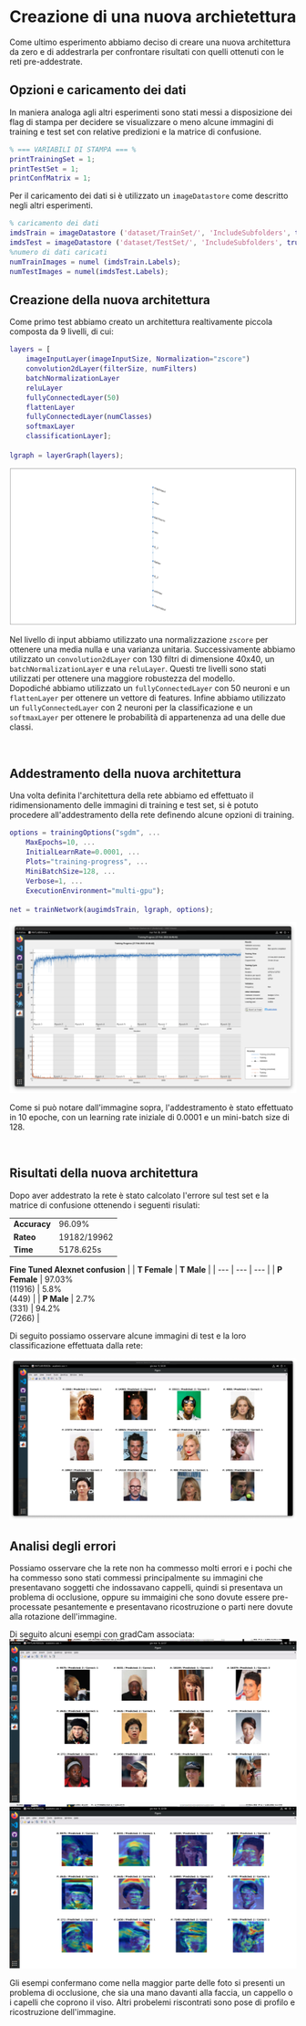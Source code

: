 # Creazione di una nuova archietettura
Come ultimo esperimento abbiamo deciso di creare una nuova architettura da zero e di addestrarla per confrontare risultati con quelli ottenuti con le reti pre-addestrate.

## **Opzioni e caricamento dei dati**
In maniera analoga agli altri esperimenti sono stati messi a disposizione dei flag di stampa per decidere se visualizzare o meno alcune immagini di training e test set con relative predizioni e la matrice di confusione.

```MATLAB
% === VARIABILI DI STAMPA === %
printTrainingSet = 1;
printTestSet = 1;
printConfMatrix = 1;
```

Per il caricamento dei dati si è utilizzato un `imageDatastore` come descritto negli altri esperimenti.

```MATLAB
% caricamento dei dati
imdsTrain = imageDatastore ('dataset/TrainSet/', 'IncludeSubfolders', true, 'LabelSource', 'foldernames');
imdsTest = imageDatastore ('dataset/TestSet/', 'IncludeSubfolders', true, 'LabelSource', 'foldernames');
%numero di dati caricati
numTrainImages = numel (imdsTrain.Labels);
numTestImages = numel(imdsTest.Labels);
```

## **Creazione della nuova architettura**
Come primo test abbiamo creato un architettura realtivamente piccola composta da 9 livelli, di cui:

```MATLAB
layers = [
    imageInputLayer(imageInputSize, Normalization="zscore")
    convolution2dLayer(filterSize, numFilters)
    batchNormalizationLayer
    reluLayer
    fullyConnectedLayer(50)
    flattenLayer
    fullyConnectedLayer(numClasses)
    softmaxLayer
    classificationLayer];

lgraph = layerGraph(layers);
```

![](../img/custom_network/first_net.png)

Nel livello di input abbiamo utilizzato una normalizzazione `zscore` per ottenere una media nulla e una varianza unitaria. Successivamente abbiamo utilizzato un `convolution2dLayer` con 130 filtri di dimensione 40x40, un `batchNormalizationLayer` e una `reluLayer`. Questi tre livelli sono stati utilizzati per ottenere una maggiore robustezza del modello.  
Dopodiché abbiamo utilizzato un `fullyConnectedLayer` con 50 neuroni e un `flattenLayer` per ottenere un vettore di features. Infine abbiamo utilizzato un `fullyConnectedLayer` con 2 neuroni per la classificazione e un `softmaxLayer` per ottenere le probabilità di appartenenza ad una delle due classi.

<br>

## **Addestramento della nuova architettura**

Una volta definita l'architettura della rete abbiamo ed effettuato il ridimensionamento delle immagini di training e test set, si è potuto procedere all'addestramento della rete definendo alcune opzioni di training.

```MATLAB
options = trainingOptions("sgdm", ...
    MaxEpochs=10, ...
    InitialLearnRate=0.0001, ...
    Plots="training-progress", ...
    MiniBatchSize=128, ...
    Verbose=1, ...
    ExecutionEnvironment="multi-gpu");

net = trainNetwork(augimdsTrain, lgraph, options);
```

![](../img/custom_network/first_net_train.png)

Come si può notare dall'immagine sopra, l'addestramento è stato effettuato in 10 epoche, con un learning rate iniziale di 0.0001 e un mini-batch size di 128.

<br>

## **Risultati della nuova architettura**
Dopo aver addestrato la rete è stato calcolato l'errore sul test set e la matrice di confusione ottenendo i seguenti risulati:

|               |                 |
| -----------   | --------------- |
| **Accuracy**  | 96.09%          |
| **Rateo**     | 19182/19962     |  
| **Time**      | 5178.625s       |  

**Fine Tuned Alexnet confusion**
|               | **T Female**          |  **T Male**           |
| ---           | ---                   | ---                   |
| **P Female**  |  97.03% <br> (11916)  |  5.8% <br> (449)      |
| **P Male**    |  2.7% <br> (331)      |  94.2% <br> (7266)    |

Di seguito possiamo osservare alcune immagini di test e la loro classificazione effettuata dalla rete:

![](../img/custom_network/first_net_pred.png)

## **Analisi degli errori**
Possiamo osservare che la rete non ha commesso molti errori e i pochi che ha commesso sono stati commessi principalmente su immagini che presentavano soggetti che indossavano cappelli, quindi si presentava un problema di occlusione, oppure su immaigini che sono dovute essere pre-processate pesantemente e presentavano ricostruzione o parti nere dovute alla rotazione dell'immagine.

Di seguito alcuni esempi con gradCam associata:
![](../img/custom_network/first_net_err.png) ![](../img/custom_network/first_net_errgrad.png)

Gli esempi confermano come nella maggior parte delle foto si presenti un problema di occlusione, che sia una mano davanti alla faccia, un cappello o i capelli che coprono il viso. Altri probelemi riscontrati sono pose di profilo e ricostruzione dell'immagine.
